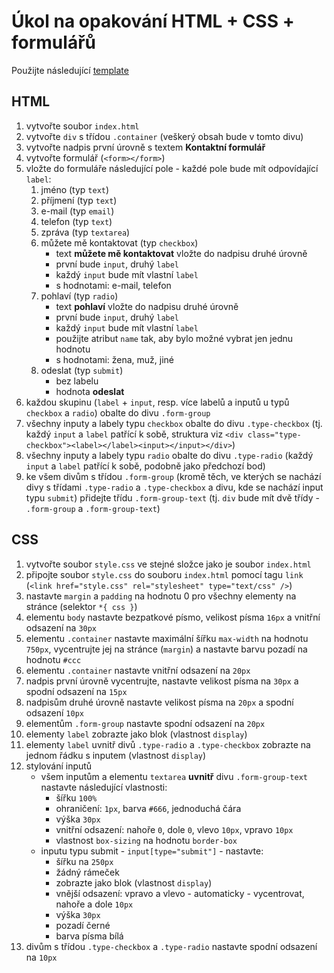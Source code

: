 # Úkol na opakování HTML + CSS + formulářů

Použijte následující [template](https://github.com/jakubmacak/baltaci-skola-2019/blob/master/template.html)

## HTML
1. vytvořte soubor `index.html`
2. vytvořte `div` s třídou `.container` (veškerý obsah bude v tomto divu)
3. vytvořte nadpis první úrovně s textem **Kontaktní formulář** 
4. vytvořte formulář (`<form></form>`)
5. vložte do formuláře následující pole - každé pole bude mít odpovídající `label`:
    1. jméno (typ `text`)
    2. příjmení (typ `text`)
    3. e-mail (typ `email`)
    4. telefon (typ `text`)
    5. zpráva (typ `textarea`)
    6. můžete mě kontaktovat (typ `checkbox`)
        - text **můžete mě kontaktovat** vložte do nadpisu druhé úrovně
        - první bude `input`, druhý `label`
        - každý `input` bude mít vlastní `label`
        - s hodnotami: e-mail, telefon
    7. pohlaví (typ `radio`)
        - text **pohlaví** vložte do nadpisu druhé úrovně
        - první bude `input`, druhý `label`
        - každý `input` bude mít vlastní `label`
        - použijte atribut `name` tak, aby bylo možné vybrat jen jednu hodnotu
        - s hodnotami: žena, muž, jiné
    8. odeslat (typ `submit`)
        - bez labelu
        - hodnota **odeslat**
6. každou skupinu (`label` + `input`, resp. více labelů a inputů u typů `checkbox` a `radio`) obalte do divu `.form-group`
7. všechny inputy a labely typu `checkbox` obalte do divu `.type-checkbox` (tj. každý `input` a `label` patřící k sobě, struktura viz `<div class="type-checkbox"><label></label><input></input></div>`)
8. všechny inputy a labely typu `radio` obalte do divu `.type-radio` (každý `input` a `label` patřící k sobě, podobně jako předchozí bod)
9. ke všem divům s třídou `.form-group` (kromě těch, ve kterých se nachází divy s třídami `.type-radio` a `.type-checkbox` a divu, kde se nachází input typu `submit`) přidejte třídu `.form-group-text` (tj. `div` bude mít dvě třídy - `.form-group` a `.form-group-text`)

## CSS
1. vytvořte soubor `style.css` ve stejné složce jako je soubor `index.html`
2. připojte soubor `style.css` do souboru `index.html` pomocí tagu `link` (`<link href="style.css" rel="stylesheet" type="text/css" />`)
3. nastavte `margin` a `padding` na hodnotu 0 pro všechny elementy na stránce (selektor `*{ css }`)
4. elementu `body` nastavte bezpatkové písmo, velikost písma `16px` a vnitřní odsazení na `30px` 
5. elementu `.container` nastavte maximální šířku `max-width` na hodnotu `750px`, vycentrujte jej na stránce (`margin`) a nastavte barvu pozadí na hodnotu `#ccc`
6. elementu `.container` nastavte vnitřní odsazení na `20px`
7. nadpis první úrovně vycentrujte, nastavte velikost písma na `30px` a spodní odsazení na `15px`
8. nadpisům druhé úrovně nastavte velikost písma na `20px` a spodní odsazení `10px`
9. elementům `.form-group` nastavte spodní odsazení na `20px`
10. elementy `label` zobrazte jako blok (vlastnost `display`)
11. elementy `label` uvnitř divů `.type-radio` a `.type-checkbox` zobrazte na jednom řádku s inputem (vlastnost `display`)
12. stylování inputů
    - všem inputům a elementu `textarea` **uvnitř** divu `.form-group-text` nastavte následující vlastnosti:
        - šířku `100%`
        - ohraničení: `1px`, barva `#666`, jednoduchá čára
        - výška `30px`
        - vnitřní odsazení: nahoře `0`, dole `0`, vlevo `10px`, vpravo `10px`
        - vlastnost `box-sizing` na hodnotu `border-box`
    - inputu typu submit - `input[type="submit"]` - nastavte:
        - šířku na `250px`
        - žádný rámeček
        - zobrazte jako blok (vlastnost `display`)
        - vnější odsazení: vpravo a vlevo - automaticky - vycentrovat, nahoře a dole `10px`
        - výška `30px`
        - pozadí černé
        - barva písma bílá
13. divům s třídou `.type-checkbox` a `.type-radio` nastavte spodní odsazení na `10px`
